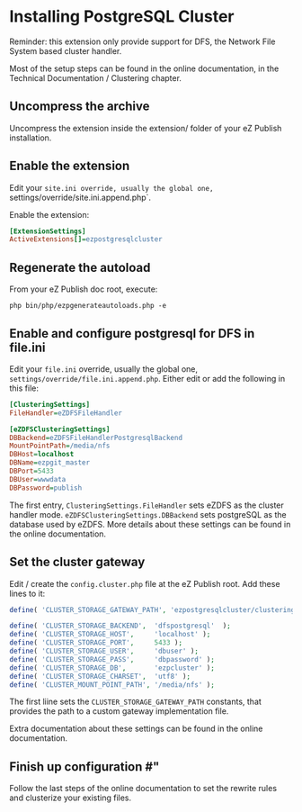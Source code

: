 # Installing PostgreSQL Cluster #

Reminder: this extension only provide support for DFS, the Network File System based cluster handler.

Most of the setup steps can be found in the online documentation, in the Technical Documentation / Clustering chapter.

## Uncompress the archive ##

Uncompress the extension inside the extension/ folder of your eZ Publish installation.

## Enable the extension ##

Edit your `site.ini override, usually the global one, `settings/override/site.ini.append.php`.

Enable the extension:

```ini
[ExtensionSettings]
ActiveExtensions[]=ezpostgresqlcluster
```

## Regenerate the autoload ##

From your eZ Publish doc root, execute:

```
php bin/php/ezpgenerateautoloads.php -e
```

## Enable and configure postgresql for DFS in file.ini ##

Edit your `file.ini` override, usually  the global one, `settings/override/file.ini.append.php`. Either edit or add the following in this file:

```ini
[ClusteringSettings]
FileHandler=eZDFSFileHandler

[eZDFSClusteringSettings]
DBBackend=eZDFSFileHandlerPostgresqlBackend
MountPointPath=/media/nfs
DBHost=localhost
DBName=ezpgit_master
DBPort=5433
DBUser=wwwdata
DBPassword=publish
```

The first entry, `ClusteringSettings.FileHandler` sets eZDFS as the cluster handler mode. `eZDFSClusteringSettings.DBBackend` sets postgreSQL as the database used by eZDFS. More details about these settings can be found in the online documentation.

## Set the cluster gateway ##

Edit / create the `config.cluster.php` file at the eZ Publish root. Add these lines to it:

```php
define( 'CLUSTER_STORAGE_GATEWAY_PATH', 'ezpostgresqlcluster/clustering/dfs/gateway.php' );

define( 'CLUSTER_STORAGE_BACKEND',  'dfspostgresql'  );
define( 'CLUSTER_STORAGE_HOST',     'localhost' );
define( 'CLUSTER_STORAGE_PORT',     5433 );
define( 'CLUSTER_STORAGE_USER',     'dbuser' );
define( 'CLUSTER_STORAGE_PASS',     'dbpassword' );
define( 'CLUSTER_STORAGE_DB',       'ezpcluster' );
define( 'CLUSTER_STORAGE_CHARSET',  'utf8' );
define( 'CLUSTER_MOUNT_POINT_PATH', '/media/nfs' );
```

The first liine sets the `CLUSTER_STORAGE_GATEWAY_PATH` constants, that provides the path to a custom gateway implementation file.

Extra documentation about these settings can be found in the online documentation.

## Finish up configuration #"

Follow the last steps of the online documentation to set the rewrite rules and clusterize your existing files.